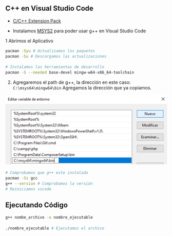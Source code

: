 ## C++ en Visual Studio Code

- [C/C++ Extension Pack](https://marketplace.visualstudio.com/items?itemName=ms-vscode.cpptools-extension-pack)

* Instalamos [MSYS2](https://www.msys2.org/) para poder usar g++ en Visual Studio Code

1 Abrimos el Aplicativo

```sh
pacman -Syu # Actualizamos los paquetes
pacman -Su # Descargamos las actualizaciones

# Instalamos las herramientas de desarrollo
pacman -S --needed base-devel mingw-w64-x86_64-toolchain
```

2. Agregaremos el path de g++, la dirección en este caso: `C:\msys64\mingw64\bin` Agregamos la dirección que ya copiamos.

![](Aprendiendo%20C++/img/path3.png)

```sh
# Comprobamos que g++ este instalado
pacman -Ss gcc
g++ --version # Comprobamos la versión
# Reiniciamos vscode
```

## Ejecutando Código

```sh
g++ nombe_archivo -o nombre_ejecutable

./nombre_ejecutable # Ejecutamos el archivo
```
